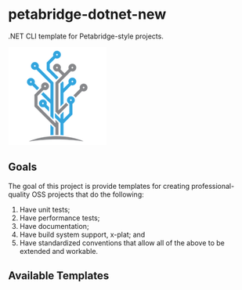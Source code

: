 # petabridge-dotnet-new
.NET CLI template for Petabridge-style projects.

![Petabridge logo](docs/images/petabridge_logo_square.png)

## Goals
The goal of this project is provide templates for creating professional-quality OSS projects that do the following:

1. Have unit tests;
2. Have performance tests;
3. Have documentation;
4. Have build system support, x-plat; and
5. Have standardized conventions that allow all of the above to be extended and workable.

## Available Templates


